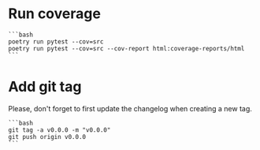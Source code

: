 # Run coverage #

    ```bash
    poetry run pytest --cov=src
    poetry run pytest --cov=src --cov-report html:coverage-reports/html
    ```


# Add git tag #

Please, don't forget to first update the changelog when creating a new tag.

    ```bash
    git tag -a v0.0.0 -m "v0.0.0"
    git push origin v0.0.0
    ```

